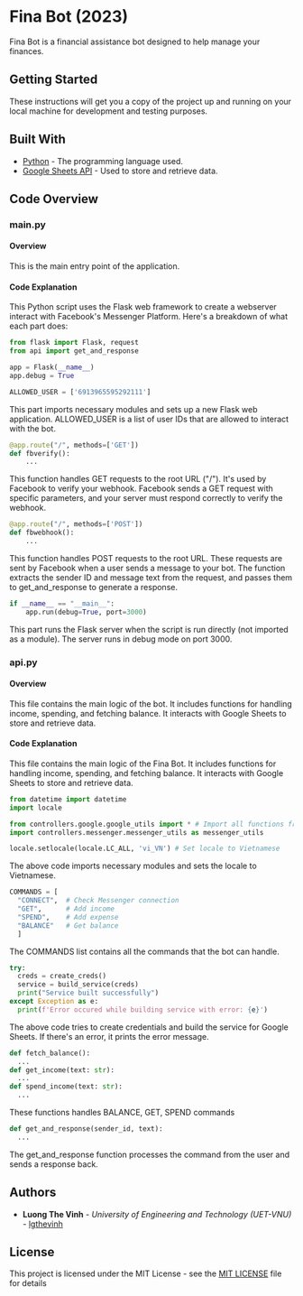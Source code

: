 # Fina Bot (2023)

Fina Bot is a financial assistance bot designed to help manage your finances.

## Getting Started

These instructions will get you a copy of the project up and running on your local machine for development and testing purposes.

## Built With

* [Python](https://www.python.org/) - The programming language used.
* [Google Sheets API](https://developers.google.com/sheets/api) - Used to store and retrieve data.

## Code Overview

### main.py

#### Overview

This is the main entry point of the application.

#### Code Explanation

This Python script uses the Flask web framework to create a webserver interact with Facebook's Messenger Platform. Here's a breakdown of what each part does:

```python
from flask import Flask, request
from api import get_and_response

app = Flask(__name__)
app.debug = True

ALLOWED_USER = ['6913965595292111']
```
This part imports necessary modules and sets up a new Flask web application. ALLOWED_USER is a list of user IDs that are allowed to interact with the bot.

```python
@app.route("/", methods=['GET'])
def fbverify():
    ...
```
This function handles GET requests to the root URL ("/"). It's used by Facebook to verify your webhook. Facebook sends a GET request with specific parameters, and your server must respond correctly to verify the webhook.

```python
@app.route("/", methods=['POST'])
def fbwebhook():
    ...
```
This function handles POST requests to the root URL. These requests are sent by Facebook when a user sends a message to your bot. The function extracts the sender ID and message text from the request, and passes them to get_and_response to generate a response.

```python
if __name__ == "__main__":
    app.run(debug=True, port=3000)
```
This part runs the Flask server when the script is run directly (not imported as a module). The server runs in debug mode on port 3000.

### api.py

#### Overview

This file contains the main logic of the bot. It includes functions for handling income, spending, and fetching balance. It interacts with Google Sheets to store and retrieve data.

#### Code Explanation

This file contains the main logic of the Fina Bot. It includes functions for handling income, spending, and fetching balance. It interacts with Google Sheets to store and retrieve data.

```python
from datetime import datetime
import locale

from controllers.google.google_utils import * # Import all functions from google_utils.py
import controllers.messenger.messenger_utils as messenger_utils

locale.setlocale(locale.LC_ALL, 'vi_VN') # Set locale to Vietnamese
```
The above code imports necessary modules and sets the locale to Vietnamese.

```python
COMMANDS = [
  "CONNECT",  # Check Messenger connection
  "GET",      # Add income
  "SPEND",    # Add expense
  "BALANCE"   # Get balance
  ]
```
The COMMANDS list contains all the commands that the bot can handle.

```python
try: 
  creds = create_creds()
  service = build_service(creds)
  print("Service built successfully")
except Exception as e:
  print(f'Error occured while building service with error: {e}')
```
The above code tries to create credentials and build the service for Google Sheets. If there's an error, it prints the error message.

```python
def fetch_balance():
  ...
def get_income(text: str):
  ...
def spend_income(text: str):
  ...
```
These functions handles BALANCE, GET, SPEND commands

```python
def get_and_response(sender_id, text):
  ...
```
The get_and_response function processes the command from the user and sends a response back.

## Authors

* **Luong The Vinh** - *University of Engineering and Technology (UET-VNU)* - [lgthevinh](https://github.com/lgthevinh)

## License

This project is licensed under the MIT License - see the [MIT LICENSE](LICENSE) file for details